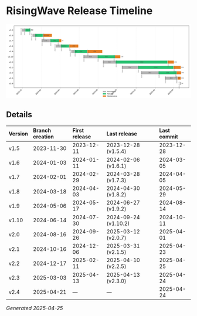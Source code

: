 # RisingWave Release Timeline
![timeline](release_timeline.svg)
## Details
| Version | Branch creation | First release | Last release | Last commit |
| :------ | :---------- | :------------ | :----------- | :---------- |
| v1.5 | 2023-11-30 | 2023-12-11 | 2023-12-28 (v1.5.4) | 2023-12-28 |
| v1.6 | 2024-01-03 | 2024-01-11 | 2024-02-06 (v1.6.1) | 2024-03-05 |
| v1.7 | 2024-02-01 | 2024-02-29 | 2024-03-28 (v1.7.3) | 2024-04-05 |
| v1.8 | 2024-03-18 | 2024-04-03 | 2024-04-30 (v1.8.2) | 2024-05-29 |
| v1.9 | 2024-05-06 | 2024-05-17 | 2024-06-27 (v1.9.2) | 2024-08-14 |
| v1.10 | 2024-06-14 | 2024-07-30 | 2024-09-24 (v1.10.2) | 2024-10-11 |
| v2.0 | 2024-08-16 | 2024-09-26 | 2025-03-12 (v2.0.7) | 2025-04-01 |
| v2.1 | 2024-10-16 | 2024-12-06 | 2025-03-31 (v2.1.5) | 2025-04-23 |
| v2.2 | 2024-12-17 | 2025-02-11 | 2025-04-10 (v2.2.5) | 2025-04-25 |
| v2.3 | 2025-03-03 | 2025-04-13 | 2025-04-13 (v2.3.0) | 2025-04-24 |
| v2.4 | 2025-04-21 | — | — | 2025-04-24 |

*Generated 2025-04-25*
